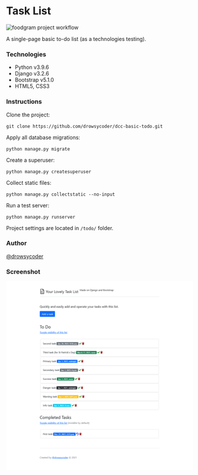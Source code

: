 # Task List

![foodgram project workflow](https://github.com/drowsycoder/dcc-basic-todo/actions/workflows/basic_todo_workflow.yml/badge.svg)

A single-page basic to-do list (as a technologies testing).

### Technologies

- Python v3.9.6
- Django v3.2.6
- Bootstrap v5.1.0
- HTML5, CSS3

### Instructions

Clone the project:
```
git clone https://github.com/drowsycoder/dcc-basic-todo.git
```

Apply all database migrations:
```
python manage.py migrate
```

Create a superuser:
```
python manage.py createsuperuser
```

Collect static files:
```
python manage.py collectstatic --no-input
```

Run a test server:
```
python manage.py runserver
```

Project settings are located in ```/todo/``` folder.

### Author

[@drowsycoder](https://github.com/drowsycoder/)

### Screenshot

![Screenshot 01](info/screenshot_01.png)